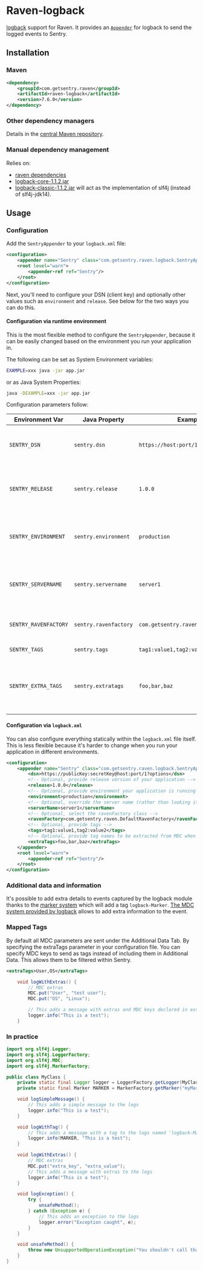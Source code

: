 # Raven-logback
[logback](http://logback.qos.ch/) support for Raven.
It provides an [`Appender`](http://logback.qos.ch/apidocs/ch/qos/logback/core/Appender.html)
for logback to send the logged events to Sentry.

## Installation

### Maven
```xml
<dependency>
    <groupId>com.getsentry.raven</groupId>
    <artifactId>raven-logback</artifactId>
    <version>7.6.0</version>
</dependency>
```

### Other dependency managers
Details in the [central Maven repository](https://search.maven.org/#artifactdetails%7Ccom.getsentry.raven%7Craven-logback%7C7.6.0%7Cjar).

### Manual dependency management
Relies on:

 - [raven dependencies](../raven)
 - [logback-core-1.1.2.jar](https://search.maven.org/#artifactdetails%7Cch.qos.logback%7Clogback-core%7C1.1.2%7Cjar)
 - [logback-classic-1.1.2.jar](https://search.maven.org/#artifactdetails%7Cch.qos.logback%7Clogback-classic%7C1.1.2%7Cjar)
 will act as the implementation of slf4j (instead of slf4j-jdk14).

## Usage
### Configuration
Add the `SentryAppender` to your `logback.xml` file:

```xml
<configuration>
    <appender name="Sentry" class="com.getsentry.raven.logback.SentryAppender" />
    <root level="warn">
        <appender-ref ref="Sentry"/>
    </root>
</configuration>
```

Next, you'll need to configure your DSN (client key) and optionally other
values such as `environment` and `release`. See below for the two
ways you can do this.

#### Configuration via runtime environment

This is the most flexible method to configure the `SentryAppender`,
because it can be easily changed based on the environment you run your
application in.

The following can be set as System Environment variables:

```bash
EXAMPLE=xxx java -jar app.jar
```

or as Java System Properties:

```bash
java -DEXAMPLE=xxx -jar app.jar
```

Configuration parameters follow:

| Environment Var | Java Property | Example Value | Description|
|---|---|---|---|
| `SENTRY_DSN` | `sentry.dsn` | `https://host:port/1?options` | Your Sentry DSN (client key), if left blank Raven will no-op |
| `SENTRY_RELEASE` | `sentry.release` | `1.0.0` | Optional, provide release version of your application|
| `SENTRY_ENVIRONMENT` | `sentry.environment` | `production` | Optional, provide environment your application is running in |
| `SENTRY_SERVERNAME` | `sentry.servername` | `server1` | Optional, override the server name (rather than looking it up dynamically) |
| `SENTRY_RAVENFACTORY` | `sentry.ravenfactory` | `com.getsentry.raven.DefaultRavenFactory` | Optional, select the ravenFactory class|
| `SENTRY_TAGS` | `sentry.tags` | `tag1:value1,tag2:value2` | Optional, provide tags |
| `SENTRY_EXTRA_TAGS` | `sentry.extratags` | `foo,bar,baz` | Optional, provide tag names to be extracted from MDC when using SLF4J|

#### Configuration via `logback.xml`

You can also configure everything statically within the `logback.xml` file
itself. This is less flexible because it's harder to change when you run
your application in different environments.

```xml
<configuration>
    <appender name="Sentry" class="com.getsentry.raven.logback.SentryAppender">
        <dsn>https://publicKey:secretKey@host:port/1?options</dsn>
        <!-- Optional, provide release version of your application -->
        <release>1.0.0</release>
        <!-- Optional, provide environment your application is running in -->
        <environment>production</environment>
        <!-- Optional, override the server name (rather than looking it up dynamically) -->
        <serverName>server1</serverName>
        <!-- Optional, select the ravenFactory class -->
        <ravenFactory>com.getsentry.raven.DefaultRavenFactory</ravenFactory>
        <!-- Optional, provide tags -->
        <tags>tag1:value1,tag2:value2</tags>
        <!-- Optional, provide tag names to be extracted from MDC when using SLF4J -->
        <extraTags>foo,bar,baz</extraTags>
    </appender>
    <root level="warn">
        <appender-ref ref="Sentry"/>
    </root>
</configuration>
```

### Additional data and information
It's possible to add extra details to events captured by the logback module
thanks to the [marker system](http://www.slf4j.org/faq.html#fatal) which will
add a tag `logback-Marker`.
[The MDC system provided by logback](http://logback.qos.ch/manual/mdc.html)
allows to add extra information to the event.

### Mapped Tags
By default all MDC parameters are sent under the Additional Data Tab. By specifying the extraTags parameter in your
configuration file. You can specify MDC keys to send as tags instead of including them in Additional Data.
This allows them to be filtered within Sentry.

```xml
<extraTags>User,OS</extraTags>
```
```java
    void logWithExtras() {
        // MDC extras
        MDC.put("User", "test user");
        MDC.put("OS", "Linux");

        // This adds a message with extras and MDC keys declared in extraTags as tags to Sentry
        logger.info("This is a test");
    }
```

### In practice
```java
import org.slf4j.Logger;
import org.slf4j.LoggerFactory;
import org.slf4j.MDC;
import org.slf4j.MarkerFactory;

public class MyClass {
    private static final Logger logger = LoggerFactory.getLogger(MyClass.class);
    private static final Marker MARKER = MarkerFactory.getMarker("myMarker");

    void logSimpleMessage() {
        // This adds a simple message to the logs
        logger.info("This is a test");
    }

    void logWithTag() {
        // This adds a message with a tag to the logs named 'logback-Marker'
        logger.info(MARKER, "This is a test");
    }

    void logWithExtras() {
        // MDC extras
        MDC.put("extra_key", "extra_value");
        // This adds a message with extras to the logs
        logger.info("This is a test");
    }

    void logException() {
        try {
            unsafeMethod();
        } catch (Exception e) {
            // This adds an exception to the logs
            logger.error("Exception caught", e);
        }
    }

    void unsafeMethod() {
        throw new UnsupportedOperationException("You shouldn't call that");
    }
}
```

